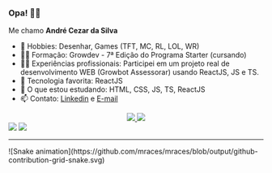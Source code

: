 ### Opa! 🙋‍♂️

<p> Me chamo <strong>André Cezar da Silva </strong></p>

- 👾 Hobbies: Desenhar, Games (TFT, MC, RL, LOL, WR)
- 👨‍🎓 Formação: Growdev - 7ª Edição do Programa Starter (cursando)
- 👨‍⚕️ Experiências profissionais: Participei em um projeto real de desenvolvimento WEB (Growbot Assessorar) usando ReactJS, JS e TS.
- 🤔 Tecnologia favorita: ReactJS
- 📖 O que estou estudando: HTML, CSS, JS, TS, ReactJS
- 📫 Contato: <a href="https://www.linkedin.com/in/andr%C3%A9-cezar-da-silva-350138205/" target="_blank">Linkedin</a> e <a href="mailto:cezarandrejw">E-mail<a>
  
<div align="center">
  <a href="https://github.com/mraces">
  <img height="180em" src="https://github-readme-stats.vercel.app/api?username=mraces&show_icons=true&theme=city_lights&include_all_commits=true&count_private=true"/>
  <img height="180em" src="https://github-readme-stats.vercel.app/api/top-langs/?username=montoyaaa&layout=compact&langs_count=7&theme=city_lights"/>
    
</div>
  
<div> 
  <a href="https://www.instagram.com/drecezars_" target="_blank"><img src="https://img.shields.io/badge/-Instagram-%23E4405F?style=for-the-badge&logo=instagram&logoColor=white" target="_blank"></a>
  <a href="https://www.linkedin.com/in/andr%C3%A9-cezar-da-silva-350138205/" target="_blank"><img src="https://img.shields.io/badge/-LinkedIn-%230077B5?style=for-the-badge&logo=linkedin&logoColor=white" target="_blank"></a>
  
  <hr>
    ![Snake animation](https://github.com/mraces/mraces/blob/output/github-contribution-grid-snake.svg)
</div>
 
